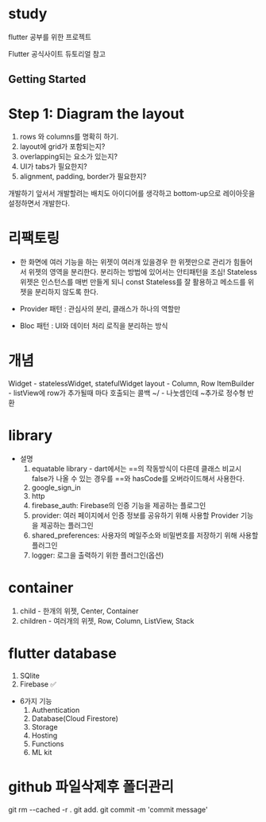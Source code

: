 # study

flutter 공부를 위한 프로젝트

Flutter 공식사이트 듀토리얼 참고

## Getting Started

# Step 1: Diagram the layout
1. rows 와 columns를 명확히 하기.
2. layout에 grid가 포함되는지?
3. overlapping되는 요소가 있는지?
4. UI가 tabs가 필요한지?
5. alignment, padding, border가 필요한지?

개발하기 앞서서 개발할려는 배치도 아이디어를 생각하고 bottom-up으로 레이아웃을 설정하면서 개발한다.

# 리팩토링
- 한 화면에 여러 기능을 하는 위젯이 여러개 있을경우 한 위젯만으로 관리가 힘들어서 위젯의 영역을 분리한다.
분리하는 방법에 있어서는 안티패턴을 조심!
Stateless위젯은 인스턴스를 매번 만들게 되니 const Stateless를 잘 활용하고 메소드를 위젯을 분리하지 않도록 한다.  

- Provider 패턴 : 관심사의 분리, 클래스가 하나의 역할만

- Bloc 패턴 : UI와 데이터 처리 로직을 분리하는 방식

# 개념
Widget - statelessWidget, statefulWidget
layout - Column, Row
ItemBuilder - listView에 row가 추가될때 마다 호출되는 콜백
~/ - 나눗셈인데 ~추가로 정수형 반환


# library
- 설명
    1. equatable library - dart에서는 ==의 작동방식이 다른데 클래스 비교시 false가 나올 수 있는 경우를 ==와 hasCode를 오버라이드해서 사용한다. 
    2. google_sign_in
    3. http
    4. firebase_auth: Firebase의 인증 기능을 제공하는 플로그인
    5. provider: 여러 페이지에서 인증 정보를 공유하기 위해 사용할 Provider 기능을 제공하는 플러그인
    6. shared_preferences: 사용자의 메일주소와 비밀번호를 저장하기 위해 사용할 플러그인
    7. logger: 로그을 출력하기 위한 플러그인(옵션)
# container
1. child - 한개의 위젯, Center, Container
2. children - 여러개의 위젯, Row, Column, ListView, Stack

# flutter database
1. SQlite
2. Firebase ✅
- 6가지 기능
    1. Authentication
    2. Database(Cloud Firestore)
    3. Storage
    4. Hosting
    5. Functions
    6. ML kit 


# github 파일삭제후 폴더관리
git rm --cached -r .
git add.
git commit -m 'commit message'